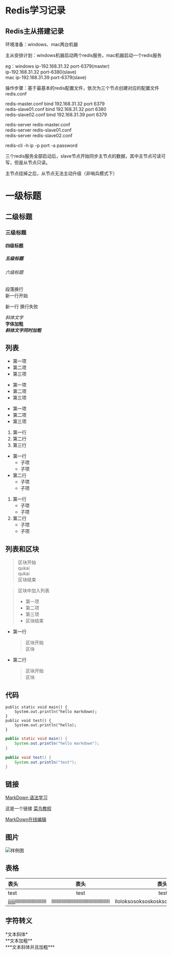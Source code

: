 # Redis学习记录

## Redis主从搭建记录

环境准备：windows、mac两台机器  

主从安排计划：windows机器启动两个redis服务，mac机器启动一个redis服务

eg：windows ip-192.168.31.32  port-6379(master)  
            ip-192.168.31.32  port-6380(slave)         
    mac     ip-192.168.31.39  port-6379(slave)  
    
    
操作步骤：基于最基本的redis配置文件，依次为三个节点创建对应的配置文件redis.conf
      
redis-master.conf    bind 192.168.31.32 port 6379  
redis-slave01.conf   bind 192.168.31.32 port 6380  
redis-slave02.conf   bind 192.168.31.39 port 6379  


redis-server redis-master.conf  
redis-server redis-slave01.conf  
redis-server redis-slave02.conf  

redis-cli -h ip -p port -a password  


三个redis服务全部启动后，slave节点开始同步主节点的数据，其中主节点可读可写，但是从节点只读。

主节点挂掉之后，从节点无法主动升级（非哨兵模式下）

















# 一级标题

## 二级标题

### 三级标题

#### 四级标题

##### 五级标题

###### 六级标题

段落换行  
新一行开始

新一行
换行失败

*斜体文字*  
**字体加粗**  
***斜体文字同时加粗***  


## 列表
+ 第一项
+ 第二项
+ 第三项

- 第一项
- 第二项
- 第三项

* 第一项
* 第二项
* 第三项

1. 第一行
2. 第二行
3. 第三行  

+ 第一行
	- 子项
	- 子项
+ 第二行
	+ 子项
	+ 子项


1. 第一行
	+ 子项
	+ 子项
2. 第二行
	+ 子项
	+ 子项


## 列表和区块

> 区块开始  
> qukai  
> qukai  
> 区块结束

> 区块中加入列表  
> + 第一项
> + 第二项
> + 第三项  
> + 区块结束

+ 第一行
	> 区块开始  
	> 区块
+ 第二行  
	> 区块开始  
	> 区块

## 代码
	public static void main() {
    	System.out.println("hello markdown);
    }
    public void test() {
    	System.out.println("hello);
    }
    
    
```java
public static void main() {
	System.out.println("hello markdown");
}

public void test() {
	System.out.println("test");
}

```

## 链接  

[MarkDown 语法学习](https://www.runoob.com)

这是一个链接 [菜鸟教程](https://www.runoob.com)

[MarkDown在线编辑](http://jbt.github.io/markdown-editor/)


## 图片
![样例图](http://bb2021.cn/154b792bc3c84a3baec1c0e0a737676e)


## 表格

| 表头 | 表头 | 表头 |
| :-- | :--: | --: |
| test |test | test |
|   jjjjjjlllllllllllllllllllllllll  | lllllllllllllllllllllllllllllllllllllllllllllll| lloloksosoksoskoskso|


## 字符转义


\*文本斜体\*  
\*\*文本加粗\*\*  
\*\*\*文本斜体并且加粗\*\*\*






    






























